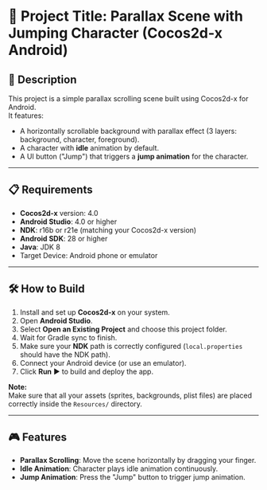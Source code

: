 # 📜 Project Title: Parallax Scene with Jumping Character (Cocos2d-x Android)

## 📖 Description

This project is a simple parallax scrolling scene built using Cocos2d-x for Android.  
It features:
- A horizontally scrollable background with parallax effect (3 layers: background, character, foreground).
- A character with **idle** animation by default.
- A UI button ("Jump") that triggers a **jump animation** for the character.

---

## 📋 Requirements

- **Cocos2d-x** version: 4.0
- **Android Studio**: 4.0 or higher
- **NDK**: r16b or r21e (matching your Cocos2d-x version)
- **Android SDK**: 28 or higher
- **Java**: JDK 8
- Target Device: Android phone or emulator

---

## 🛠 How to Build

1. Install and set up **Cocos2d-x** on your system.
2. Open **Android Studio**.
3. Select **Open an Existing Project** and choose this project folder.
4. Wait for Gradle sync to finish.
5. Make sure your **NDK** path is correctly configured (`local.properties` should have the NDK path).
6. Connect your Android device (or use an emulator).
7. Click **Run** ▶️ to build and deploy the app.

**Note:**  
Make sure that all your assets (sprites, backgrounds, plist files) are placed correctly inside the `Resources/` directory.

---

## 🎮 Features

- **Parallax Scrolling**: Move the scene horizontally by dragging your finger.
- **Idle Animation**: Character plays idle animation continuously.
- **Jump Animation**: Press the "Jump" button to trigger jump animation.

